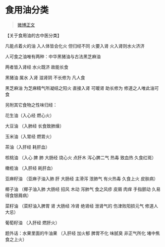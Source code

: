# 食用油分类

> [微博正文](https://weibo.com/6980637174/4945164257199706) 

【关于食用油的古中医分类】

凡能点着火的油 入人体皆会化火 但归经不同 火要入肾 火入肾则水火济济

人可食之油唯有两种：中华黑猪油与古法黑芝麻油

两者皆入肾经 水火既济 故能长食

黑猪油 属水 入肾 滋肾阴 不长修为 凡人食

黑芝麻油 为芝麻精气所凝结之阳火 直接入肾 可暖肾 助长修为 修道之人唯此油可食

另附其它食物之性味归经：

花生油（入心经 燃心火）

大豆油 （入肺经 长食致肺燥）

玉米油（入胃经 燃胃火）

茶油（入肝经 耗肝血）

核桃油 （入心 脾 肺 大肠经 烧心火 点肝木 泻心脾二气 热毒 致血热 久食红斑）

橄榄油 （入肝经 耗肝血）

亚麻籽油 （亚麻子油入肺 肝 大肠经 主滑泻 泄肺气 有火热毒 久食上火 皮肤病）

椰子油 （椰子油入肺 大肠经 招风  木动 泻肺气 食之风疹 皮屑 肉痒  手指颤动 久易得食银屑病）

菜籽油 （菜籽油入脾胃  肾 大肠经 冷肾 绝肾经 泄肾气的 伤津败阳损元气 修道人大忌）

葡萄籽油 （入肝经 燃肝火）

题外话：水果里面的牛油果 （入肝经 加火郁 脾胃不化  味腻臭 非正气所化 堵中焦 食之上火）